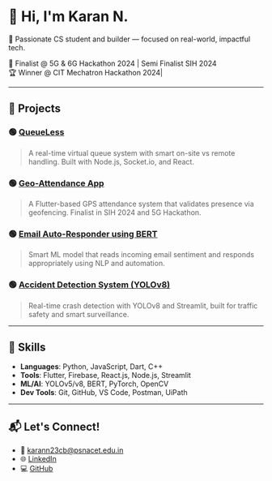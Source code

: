 # 👋 Hi, I'm Karan N.

🚀 Passionate CS student and builder — focused on real-world, impactful tech.

🎯 Finalist @ 5G & 6G Hackathon 2024 | Semi Finalist SIH 2024  
🏆 Winner @ CIT Mechatron Hackathon 2024| 

---

## 🔧 Projects

### 🟢 [QueueLess](https://github.com/KaranMishra22/QueueLess)
> A real-time virtual queue system with smart on-site vs remote handling. Built with Node.js, Socket.io, and React.

### 🟢 [Geo-Attendance App](https://github.com/KaranMishra22/geo-attendance-app)
> A Flutter-based GPS attendance system that validates presence via geofencing. Finalist in SIH 2024 and 5G Hackathon.

### 🟢 [Email Auto-Responder using BERT](https://github.com/KaranMishra22/email-auto-responder-bert)
> Smart ML model that reads incoming email sentiment and responds appropriately using NLP and automation.

### 🟢 [Accident Detection System (YOLOv8)](https://github.com/KaranMishra22/car-accident-detection)
> Real-time crash detection with YOLOv8 and Streamlit, built for traffic safety and smart surveillance.

---

## 💼 Skills

- **Languages**: Python, JavaScript, Dart, C++
- **Tools**: Flutter, Firebase, React.js, Node.js, Streamlit
- **ML/AI**: YOLOv5/v8, BERT, PyTorch, OpenCV
- **Dev Tools**: Git, GitHub, VS Code, Postman, UiPath

---

## 📬 Let's Connect!

- 📧 karann23cb@psnacet.edu.in  
- 🌐 [LinkedIn](https://www.linkedin.com/in/karan-mishra22)  
- 💻 [GitHub](https://github.com/KaranMishra22)
